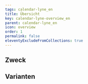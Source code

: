 ```yaml
---
tags: calendar-lyne_en
title: Übersicht
key: calendar-lyne-overview_en
parent: calendar-lyne_en
icon: overview
order: 1
permalink: false
eleventyExcludeFromCollections: true
---
```


## Zweck

## Varianten

